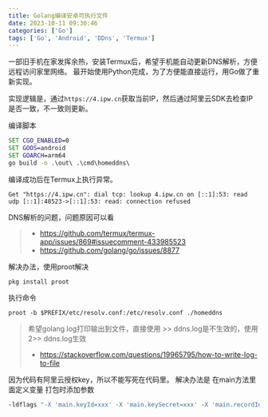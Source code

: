 ```yaml
---
title: Golang编译安卓可执行文件
date: 2023-10-11 09:30:46
categories: ['Go']
tags: ['Go', 'Android', 'DDns', 'Termux']
---
```


一部旧手机在家发挥余热，安装Termux后，希望手机能自动更新DNS解析，方便远程访问家里网络。
最开始使用Python完成，为了方便能直接运行，用Go做了重新实现。

实现逻辑是，通过`https://4.ipw.cn`获取当前IP，然后通过阿里云SDK去检查IP是否一致，不一致则更新。

<!-- more -->
编译脚本
```bat
SET CGO_ENABLED=0
SET GOOS=android
SET GOARCH=arm64
go build -o .\out\ .\cmd\homeddns\
```
编译成功后在Termux上执行异常。
```log
Get "https://4.ipw.cn": dial tcp: lookup 4.ipw.cn on [::1]:53: read udp [::1]:48523->[::1]:53: read: connection refused
```
DNS解析的问题，问题原因可以看
> * https://github.com/termux/termux-app/issues/869#issuecomment-433985523
> * https://github.com/golang/go/issues/8877

解决办法，使用proot解决
```shell
pkg install proot
```
执行命令
```shell
proot -b $PREFIX/etc/resolv.conf:/etc/resolv.conf ./homeddns
```

> 希望golang log打印输出到文件，直接使用 >> ddns.log是不生效的，使用  2>> ddns.log生效
> * https://stackoverflow.com/questions/19965795/how-to-write-log-to-file

因为代码有阿里云授权key，所以不能写死在代码里。
解决办法是
在main方法里面定义变量
打包时添加参数
```bat
-ldflags "-X 'main.keyId=xxx' -X 'main.keySecret=xxx' -X 'main.recordId=xxx'"
```
